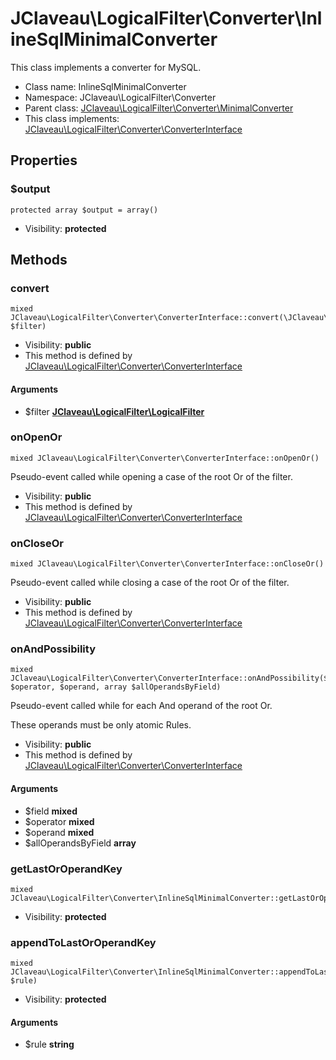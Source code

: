 JClaveau\LogicalFilter\Converter\InlineSqlMinimalConverter
===============

This class implements a converter for MySQL.




* Class name: InlineSqlMinimalConverter
* Namespace: JClaveau\LogicalFilter\Converter
* Parent class: [JClaveau\LogicalFilter\Converter\MinimalConverter](JClaveau-LogicalFilter-Converter-MinimalConverter.md)
* This class implements: [JClaveau\LogicalFilter\Converter\ConverterInterface](JClaveau-LogicalFilter-Converter-ConverterInterface.md)




Properties
----------


### $output

    protected array $output = array()





* Visibility: **protected**


Methods
-------


### convert

    mixed JClaveau\LogicalFilter\Converter\ConverterInterface::convert(\JClaveau\LogicalFilter\LogicalFilter $filter)





* Visibility: **public**
* This method is defined by [JClaveau\LogicalFilter\Converter\ConverterInterface](JClaveau-LogicalFilter-Converter-ConverterInterface.md)


#### Arguments
* $filter **[JClaveau\LogicalFilter\LogicalFilter](JClaveau-LogicalFilter-LogicalFilter.md)**



### onOpenOr

    mixed JClaveau\LogicalFilter\Converter\ConverterInterface::onOpenOr()

Pseudo-event called while opening a case of the root Or of the
filter.



* Visibility: **public**
* This method is defined by [JClaveau\LogicalFilter\Converter\ConverterInterface](JClaveau-LogicalFilter-Converter-ConverterInterface.md)




### onCloseOr

    mixed JClaveau\LogicalFilter\Converter\ConverterInterface::onCloseOr()

Pseudo-event called while closing a case of the root Or of the
filter.



* Visibility: **public**
* This method is defined by [JClaveau\LogicalFilter\Converter\ConverterInterface](JClaveau-LogicalFilter-Converter-ConverterInterface.md)




### onAndPossibility

    mixed JClaveau\LogicalFilter\Converter\ConverterInterface::onAndPossibility($field, $operator, $operand, array $allOperandsByField)

Pseudo-event called while for each And operand of the root Or.

These operands must be only atomic Rules.

* Visibility: **public**
* This method is defined by [JClaveau\LogicalFilter\Converter\ConverterInterface](JClaveau-LogicalFilter-Converter-ConverterInterface.md)


#### Arguments
* $field **mixed**
* $operator **mixed**
* $operand **mixed**
* $allOperandsByField **array**



### getLastOrOperandKey

    mixed JClaveau\LogicalFilter\Converter\InlineSqlMinimalConverter::getLastOrOperandKey()





* Visibility: **protected**




### appendToLastOrOperandKey

    mixed JClaveau\LogicalFilter\Converter\InlineSqlMinimalConverter::appendToLastOrOperandKey(string $rule)





* Visibility: **protected**


#### Arguments
* $rule **string**


